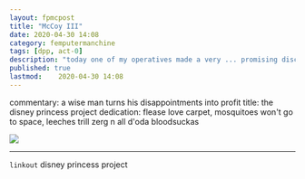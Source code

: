```yaml
---
layout: fpmcpost
title: "McCoy III"
date: 2020-04-30 14:08
category: femputermanchine
tags: [dpp, act-0]
description: "today one of my operatives made a very ... promising discovery"
published: true
lastmod:	2020-04-30 14:08
---
```


commentary: a wise man turns his disappointments into profit
title: the disney princess project
dedication: flease love carpet, mosquitoes won't go to space, leeches trill zerg n all d'oda bloodsuckas

<img src="{{ site.url }}/assets/img/dpp-00.jpg" />

*****

`linkout`
disney princess project
